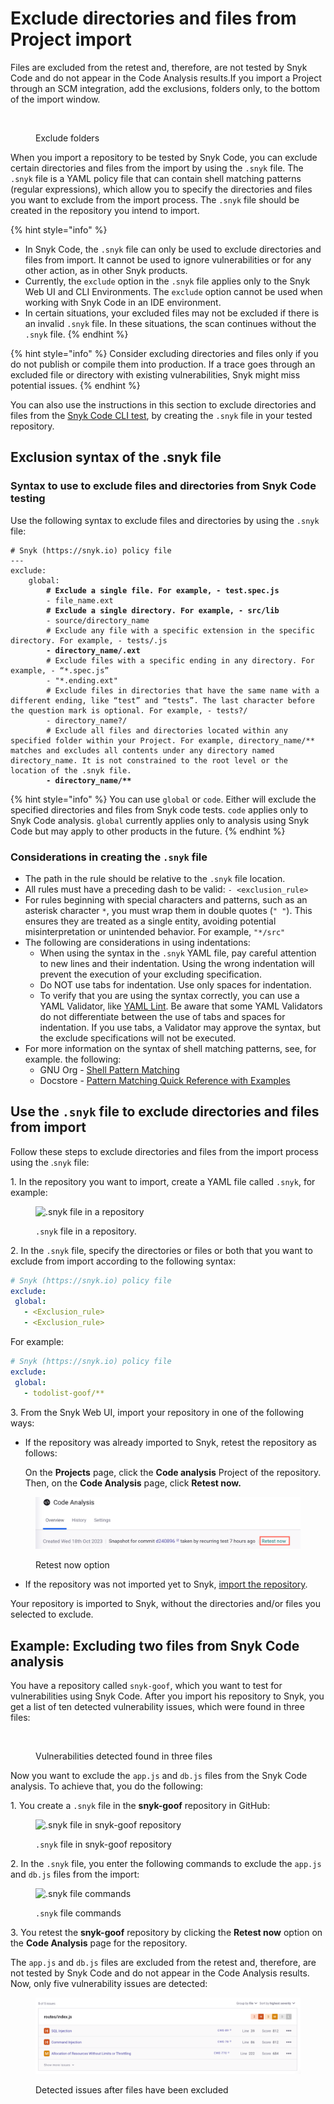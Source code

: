 # Exclude directories and files from Project import

Files are excluded from the retest and, therefore, are not tested by Snyk Code and do not appear in the Code Analysis results.If you import a Project through an SCM integration, add the exclusions, folders only, to the bottom of the import window.

<figure><img src="https://lh7-us.googleusercontent.com/stHVnzk1ZuP6oUm0zAImt0zROcajuZMm5iB4qX7vTbHkjPWklSgD9NxUdZ6UGgT1kV-dBjrcLyOp0SP1CqFzbNuq9S7qgl4cOD6T9UwuWlEk5SWVHUiHRlO-KfAyq_UppnGNvE67p7ZsSwuWok0_2RM" alt=""><figcaption><p>Exclude folders</p></figcaption></figure>

When you import a repository to be tested by Snyk Code, you can exclude certain directories and files from the import by using the `.snyk` file. The `.snyk` file is a YAML policy file that can contain shell matching patterns (regular expressions), which allow you to specify the directories and files you want to exclude from the import process. The `.snyk` file should be created in the repository you intend to import.

{% hint style="info" %}
* In Snyk Code, the `.snyk` file can only be used to exclude directories and files from import. It cannot be used to ignore vulnerabilities or for any other action, as in other Snyk products.
* Currently, the `exclude` option in the `.snyk` file applies only to the Snyk Web UI and CLI Environments. The `exclude` option cannot be used when working with Snyk Code in an IDE environment.
* In certain situations, your excluded files may not be excluded if there is an invalid `.snyk` file. In these situations, the scan continues without the `.snyk` file.
{% endhint %}

{% hint style="info" %}
Consider excluding directories and files only if you do not publish or compile them into production. If a trace goes through an excluded file or directory with existing vulnerabilities, Snyk might miss potential issues.
{% endhint %}

You can also use the instructions in this section to exclude directories and files from the [Snyk Code CLI test](../../snyk-cli/scan-and-maintain-projects-using-the-cli/snyk-cli-for-snyk-code/scan-source-code-with-snyk-code-using-the-cli.md), by creating the `.snyk` file in your tested repository.

## **Exclusion syntax of the .snyk file**

### Syntax to use to exclude files and directories from Snyk Code testing

Use the following syntax to exclude files and directories by using the `.snyk` file:

<pre class="language-yaml"><code class="lang-yaml"># Snyk (https://snyk.io) policy file
---
exclude:
    global:
<strong>        # Exclude a single file. For example, - test.spec.js
</strong>        - file_name.ext
<strong>        # Exclude a single directory. For example, - src/lib
</strong>        - source/directory_name
        # Exclude any file with a specific extension in the specific directory. For example, - tests/.js
<strong>        - directory_name/.ext
</strong>        # Exclude files with a specific ending in any directory. For example, - “*.spec.js”
        - "*.ending.ext"
        # Exclude files in directories that have the same name with a different ending, like “test” and “tests”. The last character before the question mark is optional. For example, - tests?/
        - directory_name?/
        # Exclude all files and directories located within any specified folder within your Project. For example, directory_name/** matches and excludes all contents under any directory named directory_name. It is not constrained to the root level or the location of the .snyk file.
<strong>        - directory_name/**
</strong></code></pre>

{% hint style="info" %}
You can use `global` or `code`. Either will exclude the specified directories and files from Snyk code tests. `code` applies only to Snyk Code analysis. `global` currently applies only to analysis using Snyk Code but may apply to other products in the future.
{% endhint %}

### **Considerations in creating the `.snyk` file**

* The path in the rule should be relative to the `.snyk` file location.
* All rules must have a preceding dash to be valid: `- <exclusion_rule>`
* For rules beginning with special characters and patterns, such as an asterisk character `*`, you must wrap them in double quotes (`" "`). This ensures they are treated as a single entity, avoiding potential misinterpretation or unintended behavior. For example, `"*/src"`
* The following are considerations in using indentations:
  * When using the syntax in the `.snyk` YAML file, pay careful attention to new lines and their indentation. Using the wrong indentation will prevent the execution of your excluding specification.
  * Do NOT use tabs for indentation. Use only spaces for indentation.
  * To verify that you are using the syntax correctly, you can use a YAML Validator, like [YAML Lint](http://www.yamllint.com/). Be aware that some YAML Validators do not differentiate between the use of tabs and spaces for indentation. If you use tabs, a Validator may approve the syntax, but the exclude specifications will not be executed.
* For more information on the syntax of shell matching patterns, see, for example. the following:
  * GNU Org - [Shell Pattern Matching](https://www.gnu.org/software/findutils/manual/html_node/find_html/Shell-Pattern-Matching.html)
  * Docstore - [Pattern Matching Quick Reference with Examples](https://docstore.mik.ua/orelly/unix/upt/ch26_10.htm)

## **Use the `.snyk` file to exclude directories and files from import**

Follow these steps to exclude directories and files from the import process using the .`snyk` file:

1\. In the repository you want to import, create a YAML file called `.snyk`, for example:

<figure><img src="../../.gitbook/assets/Snyk Code - Exlude from Import - .snyk file creation - 2.png" alt=".snyk file in a repository"><figcaption><p><code>.snyk</code> file in a repository.</p></figcaption></figure>

2\. In the `.snyk` file, specify the directories or files or both that you want to exclude from import according to the following syntax:

```yaml
# Snyk (https://snyk.io) policy file
exclude:
 global:
   - <Exclusion_rule>
   - <Exclusion_rule>
```

For example:

```yaml
# Snyk (https://snyk.io) policy file
exclude:
 global:
   - todolist-goof/** 
```

3\. From the Snyk Web UI, import your repository in one of the following ways:

*   If the repository was already imported to Snyk, retest the repository as follows:

    On the **Projects** page, click the **Code analysis** Project of the repository. Then, on the **Code Analysis** page, click **Retest now.**

<figure><img src="../../.gitbook/assets/code_analysis_retest_now.png" alt="Clicking the retest now option"><figcaption><p>Retest now option</p></figcaption></figure>

* If the repository was not imported yet to Snyk, [import the repository](../snyk-code/import-project-with-snyk-code.md#import-repository-to-snyk).

Your repository is imported to Snyk, without the directories and/or files you selected to exclude.

## **Example**: **Excluding two files from Snyk Code analysis**

You have a repository called `snyk-goof`, which you want to test for vulnerabilities using Snyk Code. After you import his repository to Snyk, you get a list of ten detected vulnerability issues, which were found in three files:

<figure><img src="../../.gitbook/assets/Snyk Code - Exlude from Import - Example - Before Exclude.png" alt=""><figcaption><p>Vulnerabilities detected found in three files</p></figcaption></figure>

Now you want to exclude the `app.js` and `db.js` files from the Snyk Code analysis. To achieve that, you do the following:

1\. You create a `.snyk` file in the **snyk-goof** repository in GitHub:

<figure><img src="../../.gitbook/assets/Snyk Code - Exlude from Import - Example - .snyk file creation.png" alt=".snyk file in snyk-goof repository"><figcaption><p><code>.snyk</code> file in snyk-goof repository</p></figcaption></figure>

2\. In the `.snyk` file, you enter the following commands to exclude the `app.js` and `db.js` files from the import:

<figure><img src="../../.gitbook/assets/Snyk Code - Exlude from Import - Example - Command.png" alt=".snyk file commands"><figcaption><p><code>.snyk</code> file commands</p></figcaption></figure>

3\. You retest the **snyk-goof** repository by clicking the **Retest now** option on the **Code Analysis** page for the repository.

The `app.js` and `db.js` files are excluded from the retest and, therefore, are not tested by Snyk Code and do not appear in the Code Analysis results. Now, only five vulnerability issues are detected:

<figure><img src="../../.gitbook/assets/image (545) (1).png" alt="Example of issues detected in files after excluding"><figcaption><p>Detected issues after files have been excluded</p></figcaption></figure>
